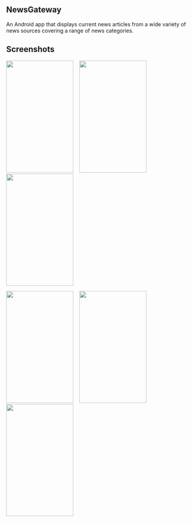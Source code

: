 ## NewsGateway
An Android app that displays current news articles from a wide variety of news sources covering a range of news categories.

## Screenshots 
<img src="https://user-images.githubusercontent.com/22254732/119577813-f4798400-bd80-11eb-8ecd-3cee98141ee4.png" width="180" height="300">&nbsp;&nbsp;&nbsp;&nbsp;<img src="https://user-images.githubusercontent.com/22254732/119577815-f5121a80-bd80-11eb-92a0-5e56cccafb7d.png" width="180" height="300">&nbsp;&nbsp;&nbsp;&nbsp;
<img src="https://user-images.githubusercontent.com/22254732/119577816-f5aab100-bd80-11eb-954a-1f6894ccc537.png" width="180" height="300">


<img src="https://user-images.githubusercontent.com/22254732/119577817-f5aab100-bd80-11eb-9287-4cee102c28e3.png" width="180" height="300">&nbsp;&nbsp;&nbsp;&nbsp;<img src="https://user-images.githubusercontent.com/22254732/119577808-f3e0ed80-bd80-11eb-9c56-ab8fba836f18.png" width="180" height="300">&nbsp;&nbsp;&nbsp;&nbsp;
<img src="https://user-images.githubusercontent.com/22254732/119577809-f3e0ed80-bd80-11eb-90be-f7c7ab9ba647.png" width="180" height="300">
